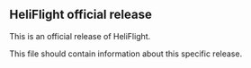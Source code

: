 ## HeliFlight official release

This is an official release of HeliFlight.

This file should contain information about this specific release.


